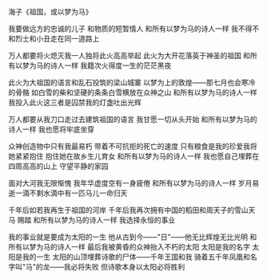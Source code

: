海子《祖国，或以梦为马》
   
   我要做远方的忠诚的儿子
   和物质的短暂情人
   和所有以梦为马的诗人一样
   我不得不和烈士和小丑走在同一道路上
   
   万人都要将火熄灭我一人独将此火高高举起
   此火为大开花落英于神圣的祖国
   和所有以梦为马的诗人一样
   我籍次火得度一生的茫茫黑夜
   
   此火为大祖国的语言和乱石投筑的梁山城寨
   以梦为上的敦煌——那七月也会寒冷的骨骼
   如白雪的柴和坚硬的条条白雪横放在众神之山
   和所有以梦为马的诗人一样
   我投入此火这三者是囚禁我的灯盏吐出光辉
   
   万人都要从我刀口走过去建筑祖国的语言
   我甘愿一切从头开始
   和所有以梦为马的诗人一样
   我也愿将牢底坐穿
   
   众神创造物中只有我最易朽
   带着不可抗拒的死亡的速度
   只有粮食是我的珍爱我将她紧紧抱住
   抱住她在故乡生儿育女
   和所有以梦为马的诗人一样
   我也愿自己埋葬在四周高高的山上
   守望平静的家园
   
   面对大河我无限惭愧
   我年华虚度空有一身疲倦
   和所有以梦为马的诗人一样
   岁月易逝一滴不剩水滴中有一匹马儿一命归天
   
   千年后如若我再生于祖国的河岸
   千年后我再次拥有中国的稻田和周天子的雪山天马
   赐踏
   和所有以梦为马的诗人一样
   我选择永恒的事业
   
   我的事业就是要成为太阳的一生
   他从古到今——"日"——他无比辉煌无比光明
   和所有以梦为马的诗人一样
   最后我被黄昏的众神抬入不朽的太阳
   太阳是我的名字
   太阳是我的一生
   太阳的山顶埋葬诗歌的尸体——千年王国和我
   骑着五千年凤凰和名字叫"马"的龙——我必将失败
   但诗歌本身以太阳必将胜利